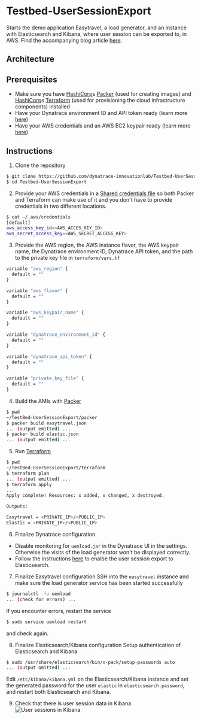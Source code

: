 # Testbed-UserSessionExport
Starts the demo application Easytravel, a load generator, and an instance with Elasticsearch and Kibana, where user session can be exported to, in AWS. Find the accompanying blog article [here][1].

## Architecture
<add image here>

## Prerequisites
* Make sure you have [HashiCorp](http://www.hashicorp.com)s [Packer](http://www.packer.io) (used for creating images) and [HashiCorp](http://www.hashicorp.com)s [Terraform](http://www.terraform.io) (used for provisioning the cloud infrastructure components) installed
* Have your Dynatrace environment ID and API token ready (learn more [here](https://www.dynatrace.com/support/help/get-started/introduction/why-do-i-need-an-access-token-and-an-environment-id/?_ga=2.98498396.219005478.1522220422-2076053113.1510299770))
* Have your AWS credentials and an AWS EC2 keypair ready (learn more [here](https://docs.aws.amazon.com/general/latest/gr/aws-sec-cred-types.html#access-keys-and-secret-access-keys))

## Instructions
1. Clone the repository
```sh
$ git clone https://github.com/dynatrace-innovationlab/Testbed-UserSessionExport
$ cd Testbed-UserSessionExport
```

2. Provide your AWS credentials in a [Shared credentials file](https://www.terraform.io/docs/providers/aws/index.html#shared-credentials-file) so both Packer and Terraform can make use of it and you don't have to provide credentials in two different locations.
```sh
$ cat ~/.aws/credentials
[default]
aws_access_key_id=<AWS_ACCES_KEY_ID>
aws_secret_access_key=<AWS_SECRET_ACCESS_KEY>
```

3. Provide the AWS region, the AWS instance flavor, the AWS keypair name, the Dynatrace environment ID, Dynatrace API token, and the path to the private key file in `terraform/vars.tf`
```sh
variable "aws_region" {
  default = ""
}

variable "aws_flavor" {
  default = ""
}

variable "aws_keypair_name" {
  default = ""
}

variable "dynatrace_environment_id" {
  default = ""
}

variable "dynatrace_api_token" {
  default = ""
}

variable "private_key_file" {
  default = ""
}
```

4. Build the AMIs with [Packer](http://www.packer.io)
```sh
$ pwd
~/TestBed-UserSessionExport/packer
$ packer build easytravel.json
... (output emitted) ...
$ packer build elastic.json
... (output emitted) ...
```

5. Run [Terraform](http://www.terraform.io)
```sh
$ pwd
~/TestBed-UserSessionExport/terraform
$ terraform plan
... (output emitted) ...
$ terraform apply
...
Apply complete! Resources: x added, x changed, x destroyed.

Outputs:

Easytravel = <PRIVATE_IP>/<PUBLIC_IP>
Elastic = <PRIVATE_IP>/<PUBLIC_IP>
```

6. Finalize Dynatrace configuration
* Disable monitoring for ``uemload.jar`` in the Dynatrace UI in the settings. Otherwise the visits of the load generator won't be displayed correctly.
* Follow the instructions [here][1] to enalbe the user session export to Elasticsearch.

7. Finalize Easytravel configuration
SSH into the ``easytravel`` instance and make sure the load generator service has been started successfully
```sh
$ journalctl -fu uemload
... (check for errors) ...
```
If you encounter errors, restart the service
```sh
$ sudo service uemload restart
```
and check again.

8. Finalize Elasticsearch/Kibana configuration
Setup authentication of Elasticsearch and Kibana
```sh
$ sudo /usr/share/elasticsearch/bin/x-pack/setup-passwords auto
... (output omitted) ...
```
Edit ``/etc/kibana/kibana.yml`` on the Elasticsearch/Kibana instance and set the generated password for the user ``elastic`` in ``elasticsearch.password``, and restart both Elasticsearch and Kibana.

9. Check that there is user session data in Kibana
![User sessions in Kibana](https://github.com/dynatrace-innovationlab/Testbed-UserSessionExport/raw/master/kibanaUserSessions.png)

[1]: https://www.dynatrace.com/news/blog/export-dynatrace-user-session-data-use-3rd-party-systems/